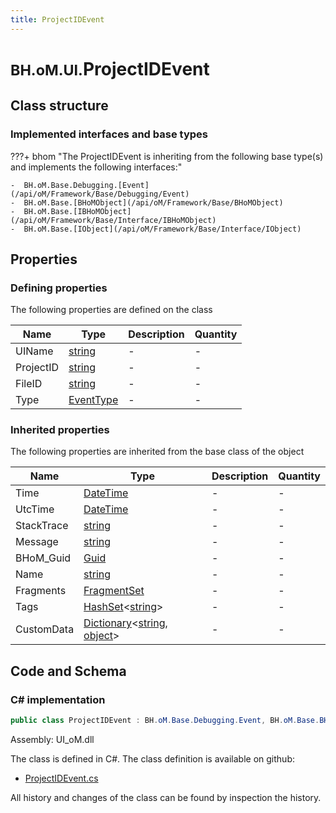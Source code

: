 ```yaml
---
title: ProjectIDEvent
---
```


# <small>BH.oM.UI.</small>**ProjectIDEvent**



## Class structure

### Implemented interfaces and base types

???+ bhom "The ProjectIDEvent is inheriting from the following base type(s) and implements the following interfaces:"

    -  BH.oM.Base.Debugging.[Event](/api/oM/Framework/Base/Debugging/Event)
    -  BH.oM.Base.[BHoMObject](/api/oM/Framework/Base/BHoMObject)
    -  BH.oM.Base.[IBHoMObject](/api/oM/Framework/Base/Interface/IBHoMObject)
    -  BH.oM.Base.[IObject](/api/oM/Framework/Base/Interface/IObject)


## Properties



### Defining properties

The following properties are defined on the class

| Name             | Type             | Description      | Quantity         |
|------------------|------------------|------------------|------------------|
| UIName | [string](https://learn.microsoft.com/en-us/dotnet/api/System.String?view=netstandard-2.0) | - | - |
| ProjectID | [string](https://learn.microsoft.com/en-us/dotnet/api/System.String?view=netstandard-2.0) | - | - |
| FileID | [string](https://learn.microsoft.com/en-us/dotnet/api/System.String?view=netstandard-2.0) | - | - |
| Type | [EventType](/api/oM/Framework/Base/Debugging/EventType) | - | - |


### Inherited properties
The following properties are inherited from the base class of the object

| Name             | Type             | Description      | Quantity         |
|------------------|------------------|------------------|------------------|
| Time | [DateTime](https://learn.microsoft.com/en-us/dotnet/api/System.DateTime?view=netstandard-2.0) | - | - |
| UtcTime | [DateTime](https://learn.microsoft.com/en-us/dotnet/api/System.DateTime?view=netstandard-2.0) | - | - |
| StackTrace | [string](https://learn.microsoft.com/en-us/dotnet/api/System.String?view=netstandard-2.0) | - | - |
| Message | [string](https://learn.microsoft.com/en-us/dotnet/api/System.String?view=netstandard-2.0) | - | - |
| BHoM_Guid | [Guid](https://learn.microsoft.com/en-us/dotnet/api/System.Guid?view=netstandard-2.0) | - | - |
| Name | [string](https://learn.microsoft.com/en-us/dotnet/api/System.String?view=netstandard-2.0) | - | - |
| Fragments | [FragmentSet](/api/oM/Framework/Base/FragmentSet) | - | - |
| Tags | [HashSet](https://learn.microsoft.com/en-us/dotnet/api/System.Collections.Generic.HashSet-1?view=netstandard-2.0)&lt;[string](https://learn.microsoft.com/en-us/dotnet/api/System.String?view=netstandard-2.0)&gt; | - | - |
| CustomData | [Dictionary](https://learn.microsoft.com/en-us/dotnet/api/System.Collections.Generic.Dictionary-2?view=netstandard-2.0)&lt;[string](https://learn.microsoft.com/en-us/dotnet/api/System.String?view=netstandard-2.0), [object](https://learn.microsoft.com/en-us/dotnet/api/System.Object?view=netstandard-2.0)&gt; | - | - |


## Code and Schema

### C# implementation

``` C# title="C#"
public class ProjectIDEvent : BH.oM.Base.Debugging.Event, BH.oM.Base.BHoMObject, BH.oM.Base.IBHoMObject, BH.oM.Base.IObject
```

Assembly: UI_oM.dll

The class is defined in C#. The class definition is available on github:

- [ProjectIDEvent.cs](https://github.com/BHoM/BHoM_UI/blob/develop/UI_oM/ProjectIDEvent.cs)

All history and changes of the class can be found by inspection the history.

